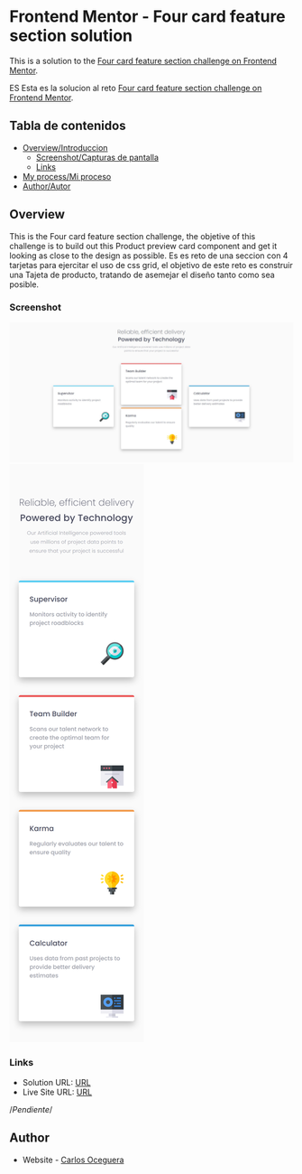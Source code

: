 # Frontend Mentor - Four card feature section solution

This is a solution to the [Four card feature section challenge on Frontend Mentor](https://www.frontendmentor.io/challenges/four-card-feature-section-weK1eFYK). 

ES
Esta es la solucion al reto [Four card feature section challenge on Frontend Mentor](https://www.frontendmentor.io/challenges/four-card-feature-section-weK1eFYK).

## Tabla de contenidos
- [Overview/Introduccion](#overview)
  - [Screenshot/Capturas de pantalla](#screenshot)
  - [Links](#links)
- [My process/Mi proceso](#my-process)
- [Author/Autor](#author)

## Overview
  This is the Four card feature section challenge, the objetive of this challenge is to build out this Product preview card component and get it looking as close to the design as possible.
  Es es reto de una seccion con 4 tarjetas para ejercitar el uso de css grid, el objetivo de este reto es construir una Tajeta de producto, tratando de asemejar el diseño tanto como sea posible.
### Screenshot

![Desktop/Escritorio](design/desktop-design.jpg)
![Mobile/Movil](design/mobile-design.png)

### Links

- Solution URL: [URL](https://github.com/chefoce/product-preview-card-component)
- Live Site URL: [URL](https://chefoce.github.io/product-preview-card-component/)

/*Pendiente*/
## Author

- Website - [Carlos Oceguera](https://www.your-site.com)